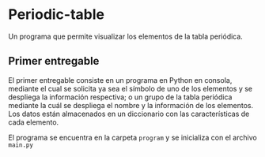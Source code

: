 # Periodic-table
Un programa que permite visualizar los elementos de la tabla periódica.

## Primer entregable
El primer entregable consiste en un programa en Python en consola, mediante el cual se solicita ya sea el símbolo de uno de los elementos y se despliega la información respectiva; o un grupo de la tabla periódica mediante la cuál se despliega el nombre y la información de los elementos. Los datos están almacenados en un diccionario con las características de cada elemento.

El programa se encuentra en la carpeta ```program``` y se inicializa con el archivo ```main.py```
